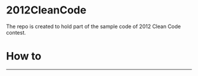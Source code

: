 2012CleanCode
=============

The repo is created to hold part of the sample code of 2012 Clean Code contest. 

How to
=============

-------------
